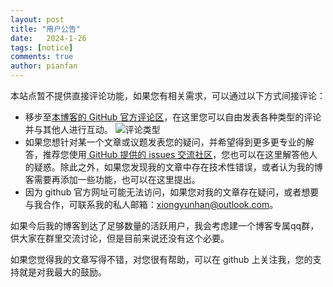 ```yaml
---
layout: post
title: "用户公告"
date:   2024-1-26
tags: [notice]
comments: true
author: pianfan
---
```


本站点暂不提供直接评论功能，如果您有相关需求，可以通过以下方式间接评论：
- 移步至[本博客的 GitHub 官方评论区](https://github.com/pianfan/pianfan.github.io/discussions)，在这里您可以自由发表各种类型的评论并与其他人进行互动。
  ![评论类型](https://pianfan.github.io/images/discussion.png "评论类型")
- 如果您想针对某一个文章或议题发表您的疑问，并希望得到更多更专业的解答，推荐您使用[ GitHub 提供的 issues 交流社区](https://github.com/pianfan/pianfan.github.io/issues)，您也可以在这里解答他人的疑惑。除此之外，如果您发现我的文章中存在技术性错误，或者认为我的博客需要再添加一些功能，也可以在这里提出。
- 因为 github 官方网址可能无法访问，如果您对我的文章存在疑问，或者想要与我合作，可联系我的私人邮箱：<xiongyunhan@outlook.com>。

如果今后我的博客到达了足够数量的活跃用户，我会考虑建一个博客专属qq群，供大家在群里交流讨论，但是目前来说还没有这个必要。

如果您觉得我的文章写得不错，对您很有帮助，可以在 github 上关注我，您的支持就是对我最大的鼓励。
